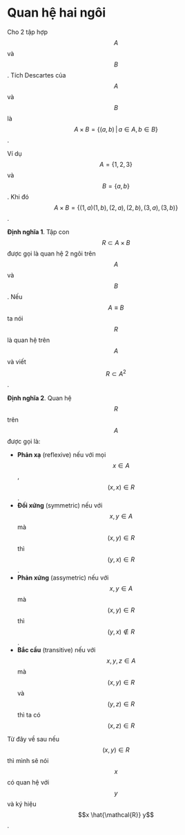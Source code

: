 # Quan hệ hai ngôi

Cho 2 tập hợp $$A$$ và $$B$$. Tích Descartes của $$A$$ và $$B$$ là $$A \times B = \{(a, b) \, \vert \, a \in A, b \in B\}$$.

Ví dụ $$A = \{1, 2, 3\}$$ và $$B = \{a, b\}$$. Khi đó $$A \times B = \{(1, a) (1, b), (2, a), (2, b), (3, a), (3, b)\}$$.

**Định nghĩa 1**. Tập con $$R \subset A \times B$$ được gọi là quan hệ 2 ngôi trên $$A$$ và $$B$$. Nếu $$A \equiv B$$ ta nói $$R$$ là quan hệ trên $$A$$ và viết $$R \subset A^2$$.

**Định nghĩa 2**. Quan hệ $$R$$ trên $$A$$ được gọi là:

* **Phản xạ** (reflexive) nếu với mọi $$x \in A$$, $$(x,x) \in R$$.
* **Đối xứng** (symmetric) nếu với $$x, y \in A$$ mà $$(x, y) \in R$$ thì $$(y, x) \in R$$.
* **Phản xứng** (assymetric) nếu với $$x, y \in A$$ mà $$(x, y) \in R$$ thì $$(y, x) \not\in R$$.
* **Bắc cầu** (transitive) nếu với $$x, y, z \in A$$ mà $$(x, y) \in R$$ và $$(y, z) \in R$$ thì ta có $$(x, z) \in R$$

Từ đây về sau nếu $$(x, y) \in R$$ thì mình sẽ nói $$x$$ có quan hệ với $$y$$ và ký hiệu $$x \hat{\mathcal{R}} y$$.
